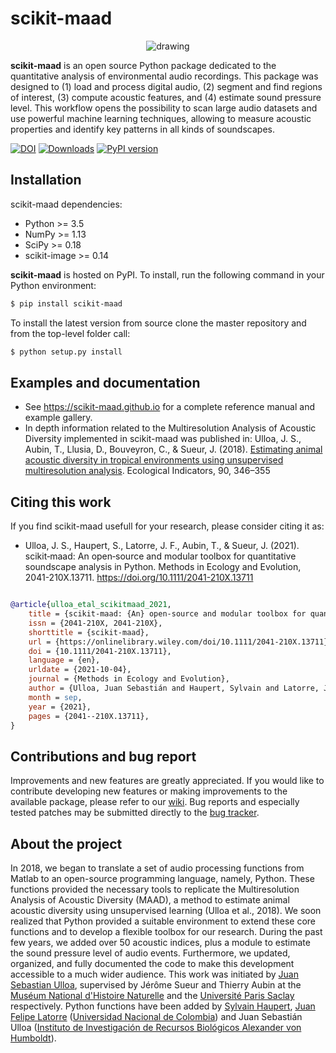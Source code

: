 
# scikit-maad

<div align="center">
    <img src="./docs/logo/maad_key_visual_blue.png" alt="drawing"/>
</div>

**scikit-maad** is an open source Python package dedicated to the quantitative analysis of environmental audio recordings. This package was designed to (1) load and process digital audio, (2) segment and find regions of interest, (3) compute acoustic features, and (4) estimate sound pressure level. This workflow opens the possibility to scan large audio datasets and use powerful machine learning techniques, allowing to measure acoustic properties and identify key patterns in all kinds of soundscapes.

[![DOI](https://zenodo.org/badge/148142520.svg)](https://zenodo.org/badge/latestdoi/148142520)
[![Downloads](https://static.pepy.tech/badge/scikit-maad)](https://pepy.tech/project/scikit-maad)
[![PyPI version](https://badge.fury.io/py/scikit-maad.svg)](https://badge.fury.io/py/scikit-maad)
## Installation
scikit-maad dependencies:

- Python >= 3.5
- NumPy >= 1.13
- SciPy >= 0.18
- scikit-image >= 0.14

**scikit-maad** is hosted on PyPI. To install, run the following command in your Python environment:

```bash
$ pip install scikit-maad
```

To install the latest version from source clone the master repository and from the top-level folder call:

```bash
$ python setup.py install
```

## Examples and documentation
- See https://scikit-maad.github.io for a complete reference manual and example gallery.
- In depth information related to the Multiresolution Analysis of Acoustic Diversity implemented in scikit-maad was published in: Ulloa, J. S., Aubin, T., Llusia, D., Bouveyron, C., & Sueur, J. (2018). [Estimating animal acoustic diversity in tropical environments using unsupervised multiresolution analysis](https://doi.org/10.1016/j.ecolind.2018.03.026). Ecological Indicators, 90, 346–355

## Citing this work

If you find scikit-maad usefull for your research, please consider citing it as:

- Ulloa, J. S., Haupert, S., Latorre, J. F., Aubin, T., & Sueur, J. (2021). scikit‐maad: An open‐source and modular toolbox for quantitative soundscape analysis in Python. Methods in Ecology and Evolution, 2041-210X.13711. https://doi.org/10.1111/2041-210X.13711

```bibtex

@article{ulloa_etal_scikitmaad_2021,
	title = {scikit‐maad: {An} open‐source and modular toolbox for quantitative soundscape analysis in {Python}},
	issn = {2041-210X, 2041-210X},
	shorttitle = {scikit‐maad},
	url = {https://onlinelibrary.wiley.com/doi/10.1111/2041-210X.13711},
	doi = {10.1111/2041-210X.13711},
	language = {en},
	urldate = {2021-10-04},
	journal = {Methods in Ecology and Evolution},
	author = {Ulloa, Juan Sebastián and Haupert, Sylvain and Latorre, Juan Felipe and Aubin, Thierry and Sueur, Jérôme},
	month = sep,
	year = {2021},
	pages = {2041--210X.13711},
}
````

## Contributions and bug report
Improvements and new features are greatly appreciated. If you would like to contribute developing new features or making improvements to the available package, please refer to our [wiki](https://github.com/scikit-maad/scikit-maad/wiki/How-to-contribute-to-scikit-maad). Bug reports and especially tested patches may be submitted directly to the [bug tracker](https://github.com/scikit-maad/scikit-maad/issues). 

## About the project
In 2018, we began to translate a set of audio processing functions from Matlab to an open-source programming language, namely, Python. These functions provided the necessary tools to replicate the Multiresolution Analysis of Acoustic Diversity (MAAD), a method to estimate animal acoustic diversity using unsupervised learning (Ulloa et al., 2018). We soon realized that Python provided a suitable environment to extend these core functions and to develop a flexible toolbox for our research. During the past few years, we added over 50 acoustic indices, plus a module to estimate the sound pressure level of audio events. Furthermore, we updated, organized, and fully documented the code to make this development accessible to a much wider audience. This work was initiated by [Juan Sebastian Ulloa](https://www.researchgate.net/profile/Juan_Ulloa), supervised by Jérôme Sueur and Thierry Aubin at the [Muséum National d'Histoire Naturelle](http://isyeb.mnhn.fr/fr) and the [Université Paris Saclay](http://neuro-psi.cnrs.fr/) respectively. Python functions have been added by [Sylvain Haupert](https://www.researchgate.net/profile/Sylvain_Haupert), [Juan Felipe Latorre](https://www.researchgate.net/profile/Juan_Latorre_Gil) ([Universidad Nacional de Colombia](https://unal.edu.co/)) and Juan Sebastián Ulloa ([Instituto de Investigación de Recursos Biológicos Alexander von Humboldt](http://www.humboldt.org.co/)).
